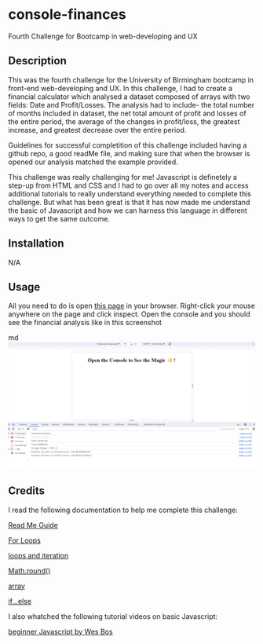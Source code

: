 # console-finances
Fourth Challenge for Bootcamp in web-developing and UX
## Description

This was the fourth challenge for the University of Birmingham bootcamp in front-end web-developing and UX. In this challenge, I had to create a financial calculator which analysed a dataset composed of arrays with two fields: Date and Profit/Losses. The analysis had to include- the total number of months included in dataset, the net total amount of profit and losses of the entire period, the average of the changes in profit/loss, the greatest increase, and greatest decrease over the entire period. 

Guidelines for successful completition of this challenge included having a github repo, a good readMe file, and making sure that when the browser is opened our analysis matched the example provided. 

This challenge was really challenging for me! Javascript is definetely a step-up from HTML and CSS and I had to go over all my notes and access additional tutorials to really understand everything needed to complete this challenge. But what has been great is that it has now made me understand the basic of Javascript and how we can harness this language in different ways to get the same outcome. 


## Installation

N/A

## Usage

 All you need to do is open [this page](https://chantalcassinijones.github.io/console-finances/) in your browser. Right-click your mouse anywhere on the page and click inspect. Open the console and you should see the financial analysis like in this screenshot

md
    ![Screenshot 1](./images/consolelogscreenshot.png)


    
## Credits

I read the following documentation to help me complete this challenge: 

[Read Me Guide](https://coding-boot-camp.github.io/full-stack/github/professional-readme-guide)

[For Loops](https://developer.mozilla.org/en-US/docs/Web/JavaScript/Reference/Statements/for...of)

[loops and iteration](https://developer.mozilla.org/en-US/docs/Web/JavaScript/Guide/Loops_and_iteration#for_statement/)

[Math.round()](https://developer.mozilla.org/en-US/docs/Web/JavaScript/Reference/Global_Objects/Math/round)

[array](ttps://developer.mozilla.org/en-US/docs/Web/JavaScript/Reference/Global_Objects/Array)

[if...else](https://developer.mozilla.org/en-US/docs/Web/JavaScript/Reference/Statements/if...else)

I also whatched the following tutorial videos on basic Javascript: 

[beginner Javascript by Wes Bos](https://courses.wesbos.com/account)

